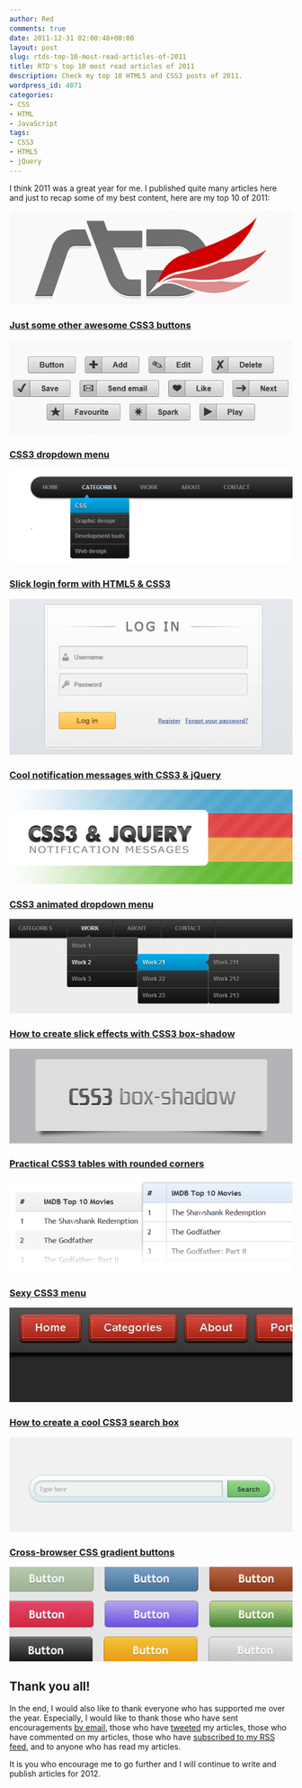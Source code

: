 ```yaml
---
author: Red
comments: true
date: 2011-12-31 02:00:48+00:00
layout: post
slug: rtds-top-10-most-read-articles-of-2011
title: RTD's top 10 most read articles of 2011
description: Check my top 10 HTML5 and CSS3 posts of 2011.
wordpress_id: 4071
categories:
- CSS
- HTML
- JavaScript
tags:
- CSS3
- HTML5
- jQuery
---
```


I think 2011 was a great year for me. I published quite many articles here and just to recap some of my best content, here are my top 10 of 2011:

![Most read articles of 2011](/dist/uploads/2011/12/top-10-most-read-articles-of-2011.png)

<!-- more -->

### [Just some other awesome CSS3 buttons](/just-another-awesome-css3-buttons)
[![Just some other awesome CSS3 buttons](/dist/uploads/2011/09/css3-buttons.png)
](/just-another-awesome-css3-buttons)


### [CSS3 dropdown menu](/css3-dropdown-menu)
[![CSS3 dropdown menu](/dist/uploads/2011/03/css-menu.png)](/css3-dropdown-menu)

### [Slick login form with HTML5 & CSS3](/slick-login-form-with-html5-css3)
[![Slick login form with HTML5 & CSS3](/dist/uploads/2011/09/login-form-final-result.png)](/slick-login-form-with-html5-css3)

### [Cool notification messages with CSS3 & jQuery](/cool-notification-messages-with-css3-jquery)
[![Cool notification messages with CSS3 & jQuery](/dist/uploads/2011/07/css3-jquery-notification-messages.jpg)](/cool-notification-messages-with-css3-jquery)

### [CSS3 animated dropdown menu](/css3-animated-dropdown-menu)
[![CSS3 animated dropdown menu](/dist/uploads/2011/11/css3-animated-dropdown-menu-preview.png)](/css3-animated-dropdown-menu)


### [How to create slick effects with CSS3 box-shadow](/how-to-create-slick-effects-with-css3-box-shadow)
[![How to create slick effects with CSS3 box-shadow](/dist/uploads/2011/04/css3-box-shadow.png)](/how-to-create-slick-effects-with-css3-box-shadow)


### [Practical CSS3 tables with rounded corners](/practical-css3-tables-with-rounded-corners)
[![Practical CSS3 tables with rounded corners](/dist/uploads/2011/10/css3-tables.png)](/practical-css3-tables-with-rounded-corners)


### [Sexy CSS3 menu](/sexy-css3-menu)
[![Sexy CSS3 menu](/dist/uploads/2011/06/css3-menu-span.png)](/sexy-css3-menu)

### [How to create a cool CSS3 search box](/how-to-create-a-cool-and-usable-css3-search-box)
[![How to create a cool and usable CSS3 search box](/dist/uploads/2011/02/css3-searchbox.png)](/how-to-create-a-cool-and-usable-css3-search-box)

### [Cross-browser CSS gradient buttons](/cross-browser-css-gradient-buttons)
[![Cross-browser CSS gradient buttons](/dist/uploads/2011/01/css-gradient-buttons.png)](/cross-browser-css-gradient-buttons)

## Thank you all!

In the end, I would also like to thank everyone who has supported me over the year. Especially, I would like to thank those who have sent encouragements [by email](/contact), those who have [tweeted](http://twitter.com/catalinred) my articles, those who have commented on my articles, those who have [subscribed to my RSS feed](http://feeds.feedburner.com/catalinred), and to anyone who has read my articles.

It is you who encourage me to go further and I will continue to write and publish articles for 2012.